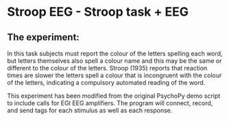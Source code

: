 # Stroop EEG - Stroop task + EEG

## The experiment: 
    
In this task subjects must report the colour of the letters spelling each word, but letters themselves also spell a colour name and this may be the same or different to the colour of the letters. Stroop (1935) reports that reaction times are slower the letters spell a colour that is incongruent with the colour of the letters, indicating a compulsory automated reading of the word.

This experiment has been modified from the original PsychoPy demo script to include calls for EGI EEG amplifiers. The program will connect, record, and send tags for each stimulus as well as each response.

